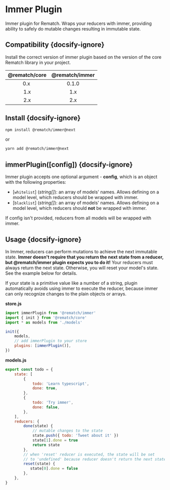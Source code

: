 # Immer Plugin

Immer plugin for Rematch. Wraps your reducers with immer, providing ability to safely do mutable changes resulting in immutable state.

## Compatibility {docsify-ignore}

Install the correct version of immer plugin based on the version of the core Rematch library in your project.

|         @rematch/core  | @rematch/immer  |
| :--------------------: | :----: |
| 0.x ‎                   |   0.1.0  |
| 1.x                    |    1.x   |
| 2.x                    |    2.x   |

## Install {docsify-ignore}

```bash
npm install @rematch/immer@next
```
or

```bash
yarn add @rematch/immer@next
```

## immerPlugin([config]) {docsify-ignore}

Immer plugin accepts one optional argument - **config**, which is an object with the following properties:

- [`whitelist`] (*string[]*): an array of models' names. Allows defining on a model level, which reducers should be wrapped with immer.
- [`blacklist`] (*string[]*): an array of models' names. Allows defining on a model level, which reducers should **not** be wrapped with immer.

If config isn't provided, reducers from all models will be wrapped with immer.

## Usage {docsify-ignore}

In Immer, reducers can perform mutations to achieve the next immutable state. **Immer doesn't require that you return the next state from a reducer, but @rematch/immer plugin expects you to do it!** Your reducers must always return the next state. Otherwise, you will reset your model's state. See the example below for details.

If your state is a primitive value like a number of a string, plugin automatically avoids using immer to execute the reducer, because immer can only recognize changes to the plain objects or arrays.

**store.js**

```javascript
import immerPlugin from '@rematch/immer'
import { init } from '@rematch/core'
import * as models from './models'

init({
    models,
    // add immerPlugin to your store
	plugins: [immerPlugin()],
})
```

**models.js**

```javascript
export const todo = {
	state: [
		{
			todo: 'Learn typescript',
			done: true,
		},
		{
			todo: 'Try immer',
			done: false,
		},
	],
	reducers: {
		done(state) {
            // mutable changes to the state
			state.push({ todo: 'Tweet about it' })
			state[1].done = true
			return state
		},
        // when 'reset' reducer is executed, the state will be set
        // to 'undefined' because reducer doesn't return the next state
        reset(state) {
           state[0].done = false
        },
	},
}
```
